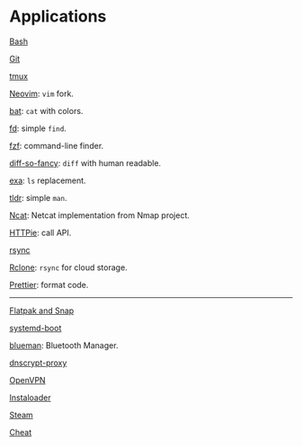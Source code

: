 # Applications

[Bash](bash.md)

[Git](git.md)

[tmux](tmux.md)

[Neovim](neovim.md): `vim` fork.

[bat](https://github.com/sharkdp/bat): `cat` with colors.

[fd](https://github.com/sharkdp/fd): simple `find`.

[fzf](fzf.md): command-line finder.

[diff-so-fancy](https://github.com/so-fancy/diff-so-fancy): `diff` with human readable.

[exa](https://github.com/ogham/exa): `ls` replacement.

[tldr](https://github.com/tldr-pages/tldr): simple `man`.

[Ncat](ncat.md): Netcat implementation from Nmap project.

[HTTPie](https://httpie.org/): call API.

[rsync](rsync.md)

[Rclone](https://rclone.org/): `rsync` for cloud storage.

[Prettier](https://prettier.io/): format code.

---

[Flatpak and Snap](flatpak-snap.md)

[systemd-boot](systemd-boot.md)

[blueman](https://github.com/blueman-project/blueman): Bluetooth Manager.

[dnscrypt-proxy](dnscrypt-proxy.md)

[OpenVPN](openvpn.md)

[Instaloader](instaloader.md)

[Steam](steam.md)

[Cheat](cheat.md)
